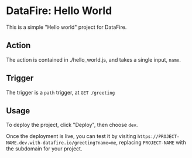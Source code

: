 # DataFire: Hello World

This is a simple "Hello world" project for DataFire.

## Action
The action is contained in ./hello_world.js, and takes a single input, `name`.

## Trigger
The trigger is a `path` trigger, at `GET /greeting`

## Usage
To deploy the project, click "Deploy", then choose `dev`.

Once the deployment is live, you can test it by visiting
`https://PROJECT-NAME.dev.with-datafire.io/greeting?name=me`,
replacing `PROJECT-NAME` with the subdomain for your project.